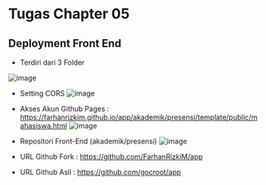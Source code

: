 # Tugas Chapter 05

## Deployment Front End

- Terdiri dari 3 Folder
  
![image](https://github.com/FarhanRizkiM/ws/assets/110893795/2563b0d7-ef3e-4ae0-866e-680ac1716c24)

- Setting CORS
![image](https://github.com/FarhanRizkiM/ws/assets/110893795/3b5f18d5-51ab-43db-9a36-094d386fde85)

- Akses Akun Github Pages : https://farhanrizkim.github.io/app/akademik/presensi/template/public/mahasiswa.html
![image](https://github.com/FarhanRizkiM/ws/assets/110893795/8f3085b4-c3b0-4743-8c1f-ac20d701bd38)

- Repositori Front-End (akademik/presensi)
![image](https://github.com/FarhanRizkiM/ws/assets/110893795/69a67839-c809-42a3-b4ac-804236e51557)

- URL Github Fork : https://github.com/FarhanRizkiM/app
- URL Github Asli : https://github.com/gocroot/app
